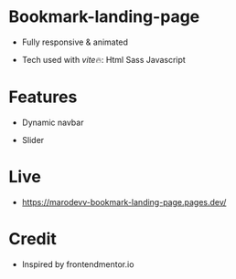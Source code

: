 # Bookmark-landing-page

- Fully responsive & animated

- Tech used with *vite*🔥:
  Html
  Sass
  Javascript 

# Features

- Dynamic navbar 

- Slider

# Live

- https://marodevv-bookmark-landing-page.pages.dev/

# Credit

- Inspired by frontendmentor.io